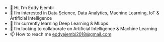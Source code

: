 - 👋 Hi, I’m Eddy Ejembi
- 👀 I’m interested in Data Science, Data Analytics, Machine Learning, IoT & Artificial Intelligence
- 🌱 I’m currently learning Deep Learning & MLops
- 💞️ I’m looking to collaborate on Artificial Intelligence & Machine Learning
- 📫 How to reach me eddyejembi2018@gmail.com

<!---
EddyEjembi/EddyEjembi is a ✨ special ✨ repository because its `README.md` (this file) appears on your GitHub profile.
You can click the Preview link to take a look at your changes.
--->
